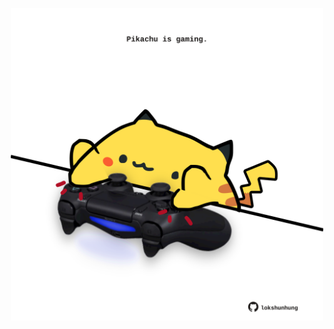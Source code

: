 <!-- built at 30/06/2024, 16:00:36 UTC -->
<p align="center">
  <img width="500" height="500" src="./ReadmeImage.svg">
</p>
